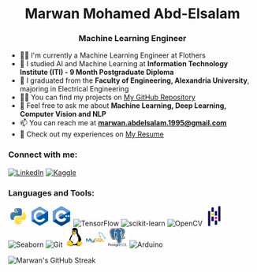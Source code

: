 <h1 align="center">Marwan Mohamed Abd-Elsalam</h1>
<h3 align="center">Machine Learning Engineer</h3>

- 👨‍💻 I'm currently a Machine Learning Engineer at Flothers
- 🔭 I studied AI and Machine Learning at **Information Technology Institute (ITI) - 9 Month Postgraduate Diploma**
- 📝 I graduated from the **Faculty of Engineering, Alexandria University**, majoring in Electrical Engineering
- 👨‍💻 You can find my projects on [My GitHub Repository](https://github.com/MarwanMohamed95?tab=repositories)
- 💬 Feel free to ask me about **Machine Learning, Deep Learning, Computer Vision and NLP**
- 📫 You can reach me at **marwan.abdelsalam.1995@gmail.com**
- 📄 Check out my experiences on [My Resume](https://drive.google.com/file/d/1BZRZXkaVsw66hEkzyo1jU07Cg-pvVKIu/view?usp=sharing)

<h3 align="left">Connect with me:</h3>
<p align="left">
<a href="https://linkedin.com/in/marwanabdelsalam95/" target="blank"><img align="center" src="https://raw.githubusercontent.com/rahuldkjain/github-profile-readme-generator/master/src/images/icons/Social/linked-in-alt.svg" alt="LinkedIn" height="30" width="40" /></a>
<a href="https://www.kaggle.com/marwanabdelsalam" target="blank"><img align="center" src="https://raw.githubusercontent.com/rahuldkjain/github-profile-readme-generator/master/src/images/icons/Social/kaggle.svg" alt="Kaggle" height="30" width="40" /></a>
</p>

<h3 align="left">Languages and Tools:</h3>
<p align="left">
<img src="https://raw.githubusercontent.com/devicons/devicon/master/icons/python/python-original.svg" alt="Python" width="40" height="40"/>
<img src="https://raw.githubusercontent.com/devicons/devicon/master/icons/c/c-original.svg" alt="C" width="40" height="40"/>
<img src="https://raw.githubusercontent.com/devicons/devicon/master/icons/cplusplus/cplusplus-original.svg" alt="C++" width="40" height="40"/>
<img src="https://www.vectorlogo.zone/logos/tensorflow/tensorflow-icon.svg" alt="TensorFlow" width="40" height="40"/>
<img src="https://upload.wikimedia.org/wikipedia/commons/0/05/Scikit_learn_logo_small.svg" alt="scikit-learn" width="40" height="40"/>
<img src="https://www.vectorlogo.zone/logos/opencv/opencv-icon.svg" alt="OpenCV" width="40" height="40"/>
<img src="https://raw.githubusercontent.com/devicons/devicon/2ae2a900d2f041da66e950e4d48052658d850630/icons/pandas/pandas-original.svg" alt="Pandas" width="40" height="40"/>
<img src="https://seaborn.pydata.org/_images/logo-mark-lightbg.svg" alt="Seaborn" width="40" height="40"/>
<img src="https://www.vectorlogo.zone/logos/git-scm/git-scm-icon.svg" alt="Git" width="40" height="40"/>
<img src="https://raw.githubusercontent.com/devicons/devicon/master/icons/linux/linux-original.svg" alt="Linux" width="40" height="40"/>
<img src="https://raw.githubusercontent.com/devicons/devicon/master/icons/mysql/mysql-original-wordmark.svg" alt="MySQL" width="40" height="40"/>
<img src="https://raw.githubusercontent.com/devicons/devicon/master/icons/postgresql/postgresql-original-wordmark.svg" alt="PostgreSQL" width="40" height="40"/>
<img src="https://cdn.worldvectorlogo.com/logos/arduino-1.svg" alt="Arduino" width="40" height="40"/>
</p>

<p><img align="center" src="https://github-readme-streak-stats.herokuapp.com?user=MarwanMohamed95&theme=vue-dark&hide_border=true&date_format=M%20j%5B%2C%20Y%5D" alt="Marwan's GitHub Streak" /></p>
